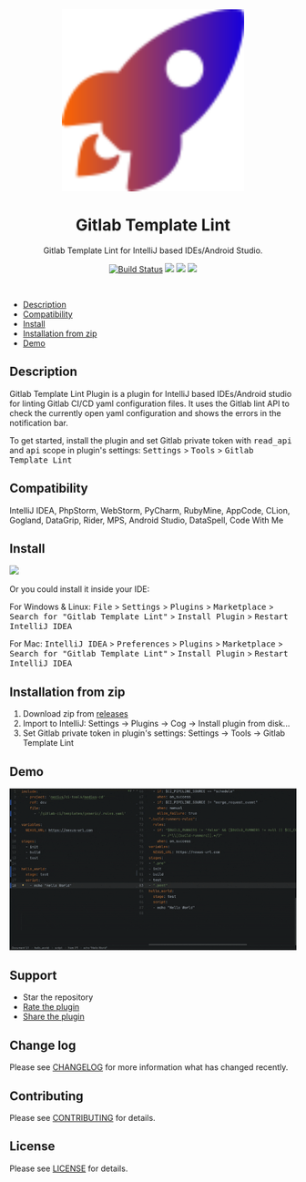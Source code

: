 

<div align="center">
    <a href="https://plugins.jetbrains.com/plugin/19411-gitlab-template-lint">
        <img src="./src/main/resources/META-INF/pluginIcon.svg" width="320" height="320" alt="logo"/>
    </a>
</div>
<h1 align="center">Gitlab Template Lint</h1>
<p align="center">Gitlab Template Lint for IntelliJ based IDEs/Android Studio.</p>

<p align="center">
<a href="https://actions-badge.atrox.dev/Blarc/gitlab-lint-plugin/goto?ref=main"><img alt="Build Status" src="https://img.shields.io/endpoint.svg?url=https%3A%2F%2Factions-badge.atrox.dev%2FBlarc%2Fgitlab-lint-plugin%2Fbadge%3Fref%3Dmain&style=flat" /></a>
<a href="https://plugins.jetbrains.com/plugin/19411-gitlab-template-lint"><img src="https://img.shields.io/jetbrains/plugin/r/stars/19411?style=flat-square"></a>
<a href="https://plugins.jetbrains.com/plugin/19411-gitlab-template-lint"><img src="https://img.shields.io/jetbrains/plugin/d/19411-gitlab-template-lint.svg?style=flat-square"></a>
<a href="https://plugins.jetbrains.com/plugin/19411-gitlab-template-lint"><img src="https://img.shields.io/jetbrains/plugin/v/19411-gitlab-template-lint.svg?style=flat-square"></a>
</p>
<br>

- [Description](#description)
- [Compatibility](#compatibility)
- [Install](#install)
- [Installation from zip](#installation-from-zip)
- [Demo](#demo)

## Description
Gitlab Template Lint Plugin is a plugin for IntelliJ based IDEs/Android studio for linting
Gitlab CI/CD yaml configuration files. It uses the Gitlab lint API to check the currently
open yaml configuration and shows the errors in the notification bar.

To get started, install the plugin and set Gitlab private token with <kbd>read_api</kbd> and <kbd>api</kbd> scope in plugin's settings:
<kbd>Settings</kbd> > <kbd>Tools</kbd> > <kbd>Gitlab Template Lint</kbd>

## Compatibility
IntelliJ IDEA, PhpStorm, WebStorm, PyCharm, RubyMine, AppCode, CLion, Gogland, DataGrip, Rider, MPS, Android Studio, DataSpell, Code With Me

## Install
<a href="https://plugins.jetbrains.com/embeddable/install/19411">
    <img src="https://user-images.githubusercontent.com/12044174/123105697-94066100-d46a-11eb-9832-338cdf4e0612.png" width="300"/>
</a>

Or you could install it inside your IDE:

For Windows & Linux: <kbd>File</kbd> > <kbd>Settings</kbd> > <kbd>Plugins</kbd> > <kbd>Marketplace</kbd> > <kbd>Search for "Gitlab Template Lint"</kbd> > <kbd>Install Plugin</kbd> > <kbd>Restart IntelliJ IDEA</kbd>

For Mac: <kbd>IntelliJ IDEA</kbd> > <kbd>Preferences</kbd> > <kbd>Plugins</kbd> > <kbd>Marketplace</kbd> > <kbd>Search for "Gitlab Template Lint"</kbd> > <kbd>Install Plugin</kbd>  > <kbd>Restart IntelliJ IDEA</kbd>


## Installation from zip
1. Download zip from [releases](https://github.com/Blarc/gitlab-lint-plugin/releases)
2. Import to IntelliJ: Settings -> Plugins -> Cog -> Install plugin from disk...
3. Set Gitlab private token in plugin's settings: Settings -> Tools -> Gitlab Template Lint

## Demo

![](./screenshots/plugin2.gif)

## Support

* Star the repository
* [Rate the plugin](https://plugins.jetbrains.com/plugin/19411-gitlab-template-lint)
* [Share the plugin](https://plugins.jetbrains.com/plugin/19411-gitlab-template-lint)


## Change log

Please see [CHANGELOG](CHANGELOG.md) for more information what has changed recently.

## Contributing

Please see [CONTRIBUTING](CONTRIBUTING.md) for details.

## License

Please see [LICENSE](LICENSE) for details.
